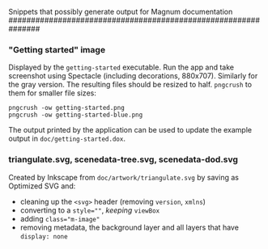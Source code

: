 Snippets that possibly generate output for Magnum documentation
###############################################################

### "Getting started" image

Displayed by the `getting-started` executable. Run the app and take screenshot
using Spectacle (including decorations, 880x707). Similarly for the gray
version. The resulting files should be resized to half. `pngcrush` to them for
smaller file sizes:

    pngcrush -ow getting-started.png
    pngcrush -ow getting-started-blue.png

The output printed by the application can be used to update the example output
in `doc/getting-started.dox`.

### triangulate.svg, scenedata-tree.svg, scenedata-dod.svg

Created by Inkscape from `doc/artwork/triangulate.svg` by saving as Optimized
SVG and:

-   cleaning up the `<svg>` header (removing `version`, `xmlns`)
-   converting to a `style=""`, *keeping* `viewBox`
-   adding `class="m-image"`
-   removing metadata, the background layer and all layers that have
    `display: none`

